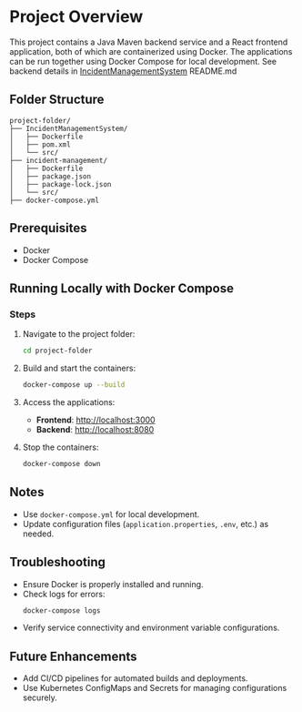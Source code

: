 # Project Overview
This project contains a Java Maven backend service and a React frontend application, both of which are containerized using Docker. The applications can be run together using Docker Compose for local development.
See backend details in [IncidentManagementSystem](IncidentManagementSystem) README.md


## Folder Structure
```plaintext
project-folder/
├── IncidentManagementSystem/
│   ├── Dockerfile
│   ├── pom.xml
│   └── src/
├── incident-management/
│   ├── Dockerfile
│   ├── package.json
│   ├── package-lock.json
│   └── src/
├── docker-compose.yml
```

## Prerequisites
- Docker
- Docker Compose

## Running Locally with Docker Compose

### Steps
1. Navigate to the project folder:
   ```bash
   cd project-folder
   ```

2. Build and start the containers:
   ```bash
   docker-compose up --build
   ```

3. Access the applications:
    - **Frontend**: [http://localhost:3000](http://localhost:3000)
    - **Backend**: [http://localhost:8080](http://localhost:8080)

4. Stop the containers:
   ```bash
   docker-compose down
   ```

## Notes
- Use `docker-compose.yml` for local development.
- Update configuration files (`application.properties`, `.env`, etc.) as needed.

## Troubleshooting
- Ensure Docker is properly installed and running.
- Check logs for errors:
  ```bash
  docker-compose logs
  ```
- Verify service connectivity and environment variable configurations.

## Future Enhancements
- Add CI/CD pipelines for automated builds and deployments.
- Use Kubernetes ConfigMaps and Secrets for managing configurations securely.

